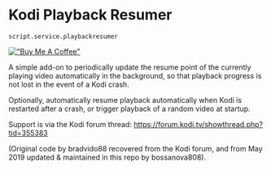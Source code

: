 Kodi Playback Resumer
=========================================================
`script.service.playbackresumer`

[!["Buy Me A Coffee"](https://www.buymeacoffee.com/assets/img/custom_images/orange_img.png)](https://www.buymeacoffee.com/bossanova808) 

A simple add-on to periodically update the resume point of the currently playing video automatically in the background, so that playback progress is not lost in the event of a Kodi crash.

Optionally, automatically resume playback automatically when Kodi is restarted after a crash, or trigger playback of a random video at startup.

Support is via the Kodi forum thread: <https://forum.kodi.tv/showthread.php?tid=355383>

(Original code by bradvido88 recovered from the Kodi forum, and from May 2019 updated & maintained in this repo by bossanova808).

